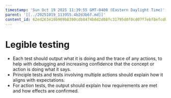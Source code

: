 ```yaml
---
timestamp: 'Sun Oct 19 2025 11:39:55 GMT-0400 (Eastern Daylight Time)'
parent: '[[../20251019_113955.4b2d3b6f.md]]'
content_id: 62ed263419b989b8390cdb8474b8d2d88fc31795d0f0cd07f7ebf8efcdb96469
---
```


# Legible testing

* Each test should output what it is doing and the trace of any actions, to help with debugging and increasing confidence that the concept or action is doing what it says.
* Principle tests and tests involving multiple actions should explain how it aligns with expectations.
* For action tests, the output should explain how requirements are met and how effects are confirmed.
